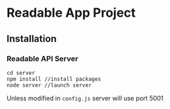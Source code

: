 # Readable App Project

## Installation

### Readable API Server
```
cd server
npm install //install packages
node server //launch server
```
Unless modified in `config.js` server will use port 5001
